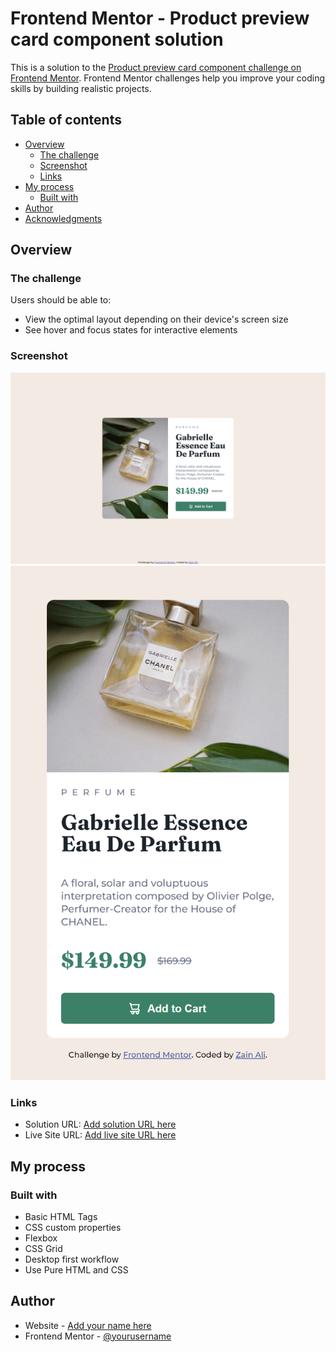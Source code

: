 # Frontend Mentor - Product preview card component solution

This is a solution to the [Product preview card component challenge on Frontend Mentor](https://www.frontendmentor.io/challenges/product-preview-card-component-GO7UmttRfa). Frontend Mentor challenges help you improve your coding skills by building realistic projects. 

## Table of contents

- [Overview](#overview)
  - [The challenge](#the-challenge)
  - [Screenshot](#screenshot)
  - [Links](#links)
- [My process](#my-process)
  - [Built with](#built-with)
- [Author](#author)
- [Acknowledgments](#acknowledgments)



## Overview

### The challenge

Users should be able to:

- View the optimal layout depending on their device's screen size
- See hover and focus states for interactive elements

### Screenshot

![](./Screenshots/screenshot-1%20(1).png)
![](./Screenshots/screenshot-1%20(2).png)



### Links

- Solution URL: [Add solution URL here](https://github.com/zainali954/Product-preview-card-component)
- Live Site URL: [Add live site URL here](https://zainali954.github.io/Product-preview-card-component/)

## My process

### Built with

- Basic HTML Tags
- CSS custom properties
- Flexbox
- CSS Grid
- Desktop first workflow
- Use Pure HTML and CSS


## Author

- Website - [Add your name here](https://zainali954.github.io/Product-preview-card-component/)
- Frontend Mentor - [@yourusername](https://www.frontendmentor.io/profile/yourusername)


